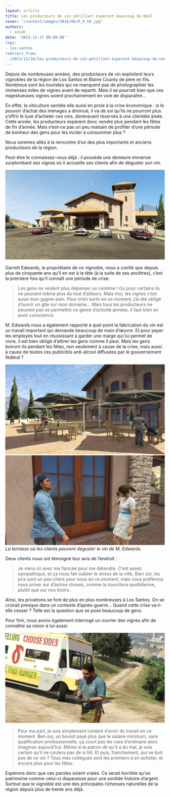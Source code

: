 ```yaml
---
layout: article
title: Les producteurs de vin pétillant espèrent beaucoup de Noël
cover: "/content/images/2016/06/0_0_50.jpg"
authors:
  - ezoah
date: '2013-12-17 00:00:00''
tags:
- los-santos
redirect_from:
- /2013/12/16/les-producteurs-de-vin-petillant-esperent-beaucoup-de-noel
---
```


Depuis de nombreuses années, des producteurs de vin exploitent leurs vignobles de la région de Los Santos et Blaine County de père en fils. Nombreux sont les touristes qui ne manquent pas de photographier les immenses miles de vignes avant de repartir. Mais il se pourrait bien que ces majestueuses vignes soient prochainement en voie de disparaître…

En effet, la viticulture semble elle aussi en proie à la crise économique : si le pouvoir d’achat des ménages a diminué, il va de soi qu’ils ne pourront plus s’offrir le luxe d’acheter ces vins, dorénavant réservés à une clientèle aisée. Cette année, les producteurs espèrent donc vendre plus pendant les fêtes de fin d’année. Mais n’est-ce pas un peu malsain de profiter d’une période de bonheur des gens pour les inciter à consommer plus ?

Nous sommes allés à la rencontre d’un des plus importants et anciens producteurs de la région.

Peut-être le connaissez-vous déjà : il possède une demeure immense surplombant ses vignes où il accueille ses clients afin de déguster son vin.

![](/content/images/2016/06/0_0_51.jpg)

Garrett Edwards, le propriétaire de ce vignoble, nous a confié que depuis plus de cinquante ans qu’il en est à la tête (à la suite de ses ancêtres), c’est la première fois qu’il connaît une période de crise.

> Les gens ne veulent plus dépenser un centime ! Ou pour certains ils ne peuvent même plus du tout d’ailleurs. Mais moi, les vignes c’est aussi mon gagne-pain. Pour m’en sortir en ce moment, j’ai été obligé d’ouvrir un gîte sur mon domaine… Mais tous les producteurs ne peuvent pas se permettre ce genre d’activité annexe, il faut bien en avoir conscience.

M. Edwards nous a également rapporté à quel point la fabrication du vin est un travail important qui demande beaucoup de main d’œuvre. Et pour payer les employés tout en réussissant à garder une marge qui lui permet de vivre, il est bien obligé d’attirer les gens comme il peut. Mais les gens boiront-ils pendant les fêtes, non seulement à cause de la crise, mais aussi à cause de toutes ces publicités anti-alcool diffusées par le gouvernement fédéral ?

![](/content/images/2016/06/0_0_53.jpg)
![La terrasse où les clients peuvent déguster le vin de M. Edwards.](/content/images/2016/06/0_0_54.jpg)
_La terrasse où les clients peuvent déguster le vin de M. Edwards._

Deux clients nous ont témoigné leur avis de l’endroit :

> Je viens ici avec ma fiancée pour me détendre. C’est assez sympathique, et ça nous fait oublier le stress de la ville. Bien sûr, les prix sont un peu chers pour nous en ce moment, mais nous préférons nous priver sur d’autres choses, comme la nourriture quotidienne, plutôt que sur nos loisirs.

Ainsi, les privations se font de plus en plus nombreuses à Los Santos. On se croirait presque dans un contexte d’après-guerre… Quand cette crise va-t-elle cesser ? Telle est la question que se pose beaucoup de gens.

Pour finir, nous avons également interrogé un ouvrier des vignes afin de connaître sa vision à lui-aussi.

![](/content/images/2016/06/0_0_55.jpg)

> Pour ma part, je suis simplement content d’avoir du travail en ce moment. Ben oui, un boulot payé plus que le salaire minimum, sans qualification professionnelle, ça court pas les rues d’ordinaire alors imaginez aujourd’hui. Même si le patron dit qu’il a du mal, je suis certain qu’il ne coulera pas de si tôt. Et puis, franchement, qui ne boit pas de ce vin ? Tous mes collègues sont les premiers à en acheter, et encore plus pour les fêtes.

Espérons donc que ces paroles soient vraies. Ce serait horrible qu’un patrimoine comme celui-ci disparaisse pour une sordide histoire d’argent. Surtout que le vignoble est une des principales richesses naturelles de la région depuis plus de trente ans déjà.